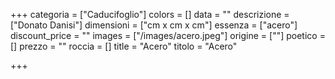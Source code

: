 +++
categoria = ["Caducifoglio"]
colors = []
data = ""
descrizione = ["Donato Danisi"]
dimensioni = ["cm x cm x cm"]
essenza = ["acero"]
discount_price = ""
images = ["/images/acero.jpeg"]
origine = [""]
poetico = []
prezzo = ""
roccia = []
title = "Acero"
titolo = "Acero"

+++
